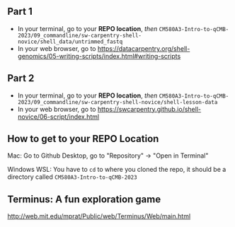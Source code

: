 ## Part 1

 - In your terminal, go to your **REPO location**, *then* `CM580A3-Intro-to-qCMB-2023/09_commandline/sw-carpentry-shell-novice/shell_data/untrimmed_fastq`
 - In your web browser, go to https://datacarpentry.org/shell-genomics/05-writing-scripts/index.html#writing-scripts

## Part 2

 - In your terminal, go to your **REPO location**, *then* `CM580A3-Intro-to-qCMB-2023/09_commandline/sw-carpentry-shell-novice/shell-lesson-data`
 - In your web browser, go to https://swcarpentry.github.io/shell-novice/06-script/index.html

## How to get to your REPO Location

Mac: Go to Github Desktop, go to "Repository" -> "Open in Terminal"

Windows WSL: You have to `cd` to where you cloned the repo, it should be a directory called `CM580A3-Intro-to-qCMB-2023`

## Terminus: A fun exploration game

http://web.mit.edu/mprat/Public/web/Terminus/Web/main.html 


